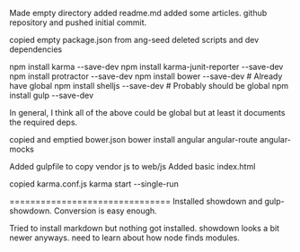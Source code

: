 Made empty directory
added readme.md
added some articles.
github repository and pushed initial commit.

copied empty package.json from ang-seed
deleted scripts and dev dependencies

npm install karma --save-dev
npm install karma-junit-reporter --save-dev
npm install protractor --save-dev
npm install bower --save-dev      # Already have global
npm install shelljs --save-dev    # Probably should be global
npm install gulp --save-dev

In general, I think all of the above could be global but at least it documents the required deps.

copied and emptied bower.json
bower install angular angular-route angular-mocks 

Added gulpfile to copy vendor js to web/js
Added basic index.html

copied karma.conf.js
karma start --single-run

===============================
Installed showdown and gulp-showdown.  Conversion is easy enough.

Tried to install markdown but nothing got installed.
showdown looks a bit newer anyways.
need to learn about how node finds modules.

